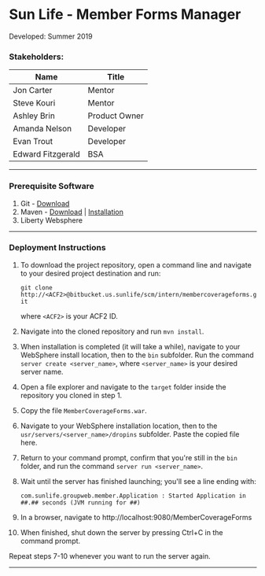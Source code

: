 # Sun Life - Member Forms Manager
Developed: Summer 2019

### Stakeholders:

Name | Title
----- | ------
Jon Carter | Mentor
Steve Kouri | Mentor
Ashley Brin | Product Owner
Amanda Nelson | Developer
Evan Trout | Developer
Edward Fitzgerald | BSA


-------------------------------------

### Prerequisite Software
1. Git - [Download](https://git-scm.com/downloads)
2. Maven - [Download](https://maven.apache.org/download.cgi) | [Installation](https://maven.apache.org/install.html)
3. Liberty Websphere

-------------------------------------

### Deployment Instructions

1. To download the project repository, open a command line and navigate to your desired project destination and run:

   `git clone http://<ACF2>@bitbucket.us.sunlife/scm/intern/membercoverageforms.git`
   
   where `<ACF2>` is your ACF2 ID.

2. Navigate into the cloned repository and run `mvn install`.

3. When installation is completed (it will take a while), navigate to your WebSphere install location, then to the `bin` subfolder. 
   Run the command `server create <server_name>`, where `<server_name>` is your desired server name.

4. Open a file explorer and navigate to the `target` folder inside the repository you cloned in step 1.

5. Copy the file `MemberCoverageForms.war`.

6. Navigate to your WebSphere installation location, then to the `usr/servers/<server_name>/dropins` subfolder. Paste 
   the copied file here.
   
7. Return to your command prompt, confirm that you're still in the `bin` folder, and run the command `server run <server_name>`.

8. Wait until the server has finished launching; you'll see a line ending with:

   `com.sunlife.groupweb.member.Application : Started Application in ##.## seconds (JVM running for ##)`

9. In a browser, navigate to http://localhost:9080/MemberCoverageForms

10. When finished, shut down the server by pressing Ctrl+C in the command prompt.

Repeat steps 7-10 whenever you want to run the server again.


--------------------------------------





